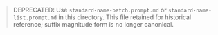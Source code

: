> DEPRECATED: Use `standard-name-batch.prompt.md` or `standard-name-list.prompt.md` in this directory.
> This file retained for historical reference; suffix magnitude form is no longer canonical.

